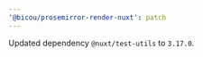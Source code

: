 ```yaml
---
'@bicou/prosemirror-render-nuxt': patch
---
```


Updated dependency `@nuxt/test-utils` to `3.17.0`.
